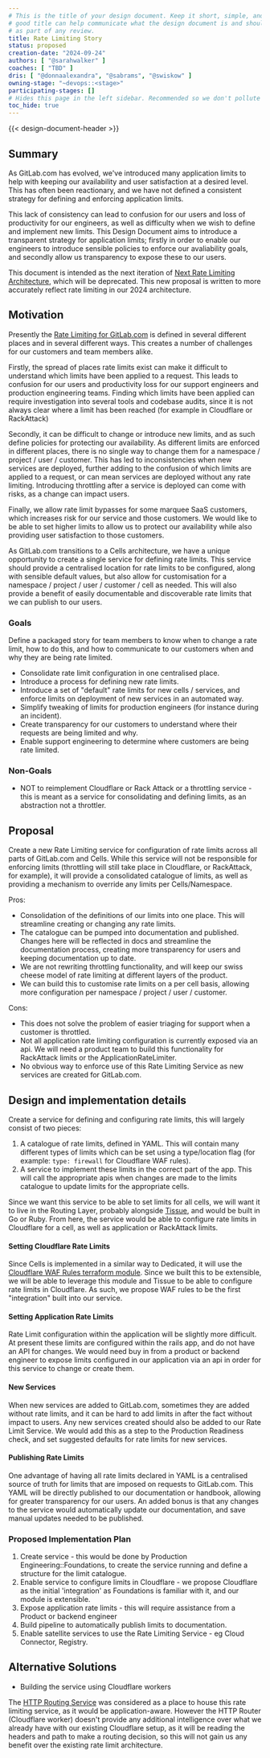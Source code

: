 ```yaml
---
# This is the title of your design document. Keep it short, simple, and descriptive. A
# good title can help communicate what the design document is and should be considered
# as part of any review.
title: Rate Limiting Story
status: proposed
creation-date: "2024-09-24"
authors: [ "@sarahwalker" ]
coaches: [ "TBD" ]
dris: [ "@donnaalexandra", "@sabrams", "@swiskow" ]
owning-stage: "~devops::<stage>"
participating-stages: []
# Hides this page in the left sidebar. Recommended so we don't pollute it.
toc_hide: true
---
```


<!-- Design Doucments often contain forward-looking statements -->
<!-- vale gitlab.FutureTense = NO -->

<!-- This renders the design document header on the detail page, so don't remove it-->
{{< design-document-header >}}

## Summary

As GitLab.com has evolved, we've introduced many application limits to help with keeping our availability and user satisfaction at a desired level. This has often been reactionary, and we have not defined a consistent strategy for defining and enforcing application limits.

This lack of consistency can lead to confusion for our users and loss of productivity for our engineers, as well as difficulty when we wish to define and implement new limits. This Design Document aims to introduce a transparent strategy for application limits; firstly in order to enable our engineers to introduce sensible policies to enforce our avaliability goals, and secondly allow us transparency to expose these to our users.

This document is intended as the next iteration of [Next Rate Limiting Architecture](../rate_limiting/), which will be deprecated. This new proposal is written to more accurately reflect rate limiting in our 2024 architecture.

<!-- TODO: Deprecate old doc/point to commit -->

## Motivation

Presently the [Rate Limiting for GitLab.com](../../../infrastructure/rate-limiting.md) is defined in several different places and in several different ways. This creates a number of challenges for our customers and team members alike.

Firstly, the spread of places rate limits exist can make it difficult to understand which limits have been applied to a request. This leads to confusion for our users and productivity loss for our support engineers and production engineering teams. Finding which limits have been applied can require investigation into several tools and codebase audits, since it is not always clear where a limit has been reached (for example in Cloudflare or RackAttack)

Secondly, it can be difficult to change or introduce new limits, and as such define policies for protecting our availability. As different limits are enforced in different places, there is no single way to change them for a namespace / project / user / customer.  This has led to inconsistencies when new services are deployed, further adding to the confusion of which limits are applied to a request, or can mean services are deployed without any rate limiting. Introducing throttling after a service is deployed can come with risks, as a change can impact users.

Finally, we allow rate limit bypasses for some marquee SaaS customers, which increases risk for our service and those customers. We would like to be able to set higher limits to allow us to protect our availability while also providing user satisfaction to those customers.

As GitLab.com transitions to a Cells architecture, we have a unique opportunity to create a single service for defining rate limits. This service should provide a centralised location for rate limits to be configured, along with sensible default values, but also allow for customisation for a namespace / project / user / customer / cell as needed. This will also provide a benefit of easily documentable and discoverable rate limits that we can publish to our users.

### Goals

Define a packaged story for team members to know when to change a rate limit, how to do this, and how to communicate to our customers when and why they are being rate limited.

- Consolidate rate limit configuration in one centralised place.
- Introduce a process for defining new rate limits.
- Introduce a set of "default" rate limits for new cells / services, and enforce limits on deployment of new services in an automated way.
- Simplify tweaking of limits for production engineers (for instance during an incident).
- Create transparency for our customers to understand where their requests are being limited and why.
- Enable support engineering to determine where customers are being rate limited.

### Non-Goals

- NOT to reimplement Cloudflare or Rack Attack or a throttling service - this is meant as a service for consolidating and defining limits, as an abstraction not a throttler.

## Proposal

Create a new Rate Limiting service for configuration of rate limits across all parts of GitLab.com and Cells. While this service will not be responsible for enforcing limits (throttling will still take place in Cloudflare, or RackAttack, for example), it will provide a consolidated catalogue of limits, as well as providing a mechanism to override any limits per Cells/Namespace.

Pros:

- Consolidation of the definitions of our limits into one place. This will streamline creating or changing any rate limits.
- The catalogue can be pumped into documentation and published. Changes here will be reflected in docs and streamline the documentation process, creating more transparency for users and keeping documentation up to date.
- We are not rewriting throttling functionality, and will keep our swiss cheese model of rate limiting at different layers of the product.
- We can build this to customise rate limits on a per cell basis, allowing more configuration per namespace / project / user / customer.

Cons:

- This does not solve the problem of easier triaging for support when a customer is throttled.
- Not all application rate limiting configuration is currently exposed via an api. We will need a product team to build this functionality for RackAttack limits or the ApplicationRateLimiter.
- No obvious way to enforce use of this Rate Limiting Service as new services are created for GitLab.com.

## Design and implementation details

Create a service for defining and configuring rate limits, this will largely consist of two pieces:

1. A catalogue of rate limits, defined in YAML. This will contain many different types of limits which can be set using a type/location flag (for example: `type: firewall` for Cloudflare WAF rules).
1. A service to implement these limits in the correct part of the app. This will call the appropriate apis when changes are made to the limits catalogue to update limits for the appropriate cells.

Since we want this service to be able to set limits for all cells, we will want it to live in the Routing Layer, probably alongside [Tissue](https://gitlab.com/gitlab-com/gl-infra/cells/tissue), and would be built in Go or Ruby. From here, the service would be able to configure rate limits in Cloudflare for a cell, as well as application or RackAttack limits.

#### Setting Cloudflare Rate Limits

Since Cells is implemented in a similar way to Dedicated, it will use the [Cloudflare WAF Rules terraform module](https://gitlab.com/gitlab-com/gl-infra/terraform-modules/cloudflare/cloudflare-waf-rules). Since we built this to be extensible, we will be able to leverage this module and Tissue to be able to configure rate limits in Cloudflare. As such, we propose WAF rules to be the first "integration" built into our service.

#### Setting Application Rate Limits

Rate Limit configuration within the application will be slightly more difficult. At present these limits are configured within the rails app, and do not have an API for changes. We would need buy in from a product or backend engineer to expose limits configured in our application via an api in order for this service to change or create them.

#### New Services

When new services are added to GitLab.com, sometimes they are added without rate limits, and it can be hard to add limits in after the fact without impact to users. Any new services created should also be added to our Rate Limit Service. We would add this as a step to the Production Readiness check, and set suggested defaults for rate limits for new services.

#### Publishing Rate Limits

One advantage of having all rate limits declared in YAML is a centralised source of truth for limits that are imposed on requests to GitLab.com. This YAML will be directly published to our documentation or handbook, allowing for greater transparency for our users. An added bonus is that any changes to the service would automatically update our documentation, and save manual updates needed to be published.

### Proposed Implementation Plan

1. Create service - this would be done by Production Engineering::Foundations, to create the service running and define a structure for the limit catalogue.
1. Enable service to configure limits in Cloudflare - we propose Cloudflare as the initial 'integration' as Foundations is familiar with it, and our module is extensible.
1. Expose application rate limits - this will require assistance from a Product or backend engineer
1. Build pipeline to automatically publish limits to documentation.
1. Enable satellite services to use the Rate Limiting Service - eg Cloud Connector, Registry.

## Alternative Solutions

<!--
It might be a good idea to include a list of alternative solutions or paths considered, although it is not required. Include pros and cons for
each alternative solution/path.

"Do nothing" and its pros and cons could be included in the list too.
-->

- Building the service using Cloudflare workers

The [HTTP Routing Service](../cells/http_routing_service.md) was considered as a place to house this rate limiting service, as it would be application-aware. However the HTTP Router (Cloudflare worker) doesn't provide any additional intelligence over what we already have with our existing Cloudflare setup, as it will be reading the headers and path to make a routing decision, so this will not gain us any benefit over the existing rate limit architecture.
